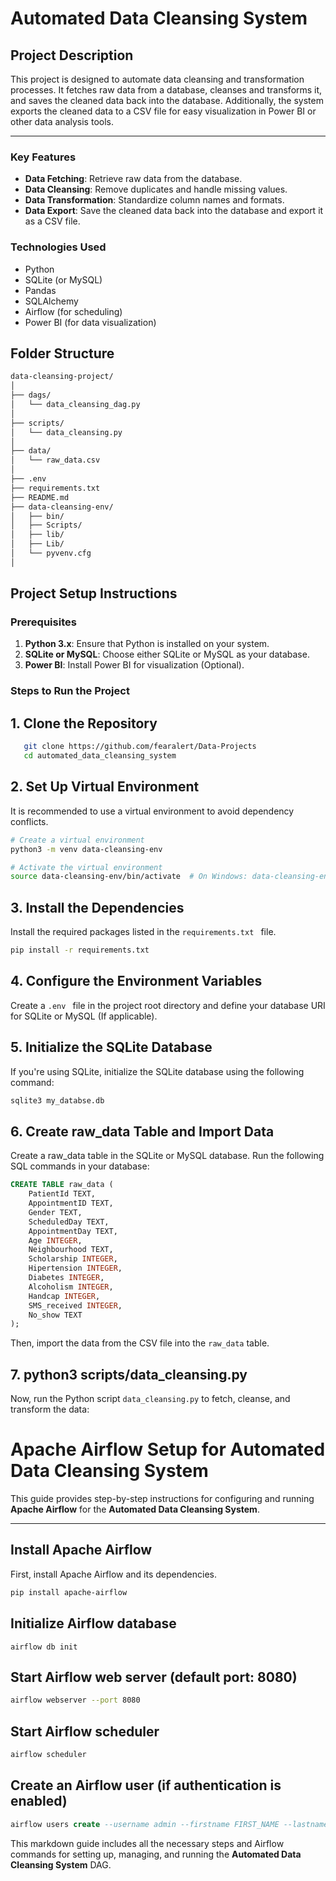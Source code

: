 # Automated Data Cleansing System

## Project Description

This project is designed to automate data cleansing and transformation processes. It fetches raw data from a database, cleanses and transforms it, and saves the cleaned data back into the database. Additionally, the system exports the cleaned data to a CSV file for easy visualization in Power BI or other data analysis tools.

---

### Key Features
- **Data Fetching**: Retrieve raw data from the database.
- **Data Cleansing**: Remove duplicates and handle missing values.
- **Data Transformation**: Standardize column names and formats.
- **Data Export**: Save the cleaned data back into the database and export it as a CSV file.

### Technologies Used
- Python
- SQLite (or MySQL)
- Pandas
- SQLAlchemy
- Airflow (for scheduling)
- Power BI (for data visualization)

## Folder Structure
```sh
data-cleansing-project/
│
├── dags/
│   └── data_cleansing_dag.py    
│
├── scripts/
│   └── data_cleansing.py           
│
├── data/
│   └── raw_data.csv                 
│
├── .env                            
├── requirements.txt                
├── README.md                       
├── data-cleansing-env/             
│   ├── bin/                        
│   ├── Scripts/                    
│   ├── lib/                        
│   ├── Lib/                        
│   └── pyvenv.cfg                 
│
```

## Project Setup Instructions

### Prerequisites
1. **Python 3.x**: Ensure that Python is installed on your system.
2. **SQLite or MySQL**: Choose either SQLite or MySQL as your database.
3. **Power BI**: Install Power BI for visualization (Optional).

### Steps to Run the Project

## 1. **Clone the Repository**
```bash
   git clone https://github.com/fearalert/Data-Projects
   cd automated_data_cleansing_system
```

## 2. Set Up Virtual Environment

It is recommended to use a virtual environment to avoid dependency conflicts.

```bash
# Create a virtual environment
python3 -m venv data-cleansing-env

# Activate the virtual environment
source data-cleansing-env/bin/activate  # On Windows: data-cleansing-env\Scripts\activate
```

## 3. Install the Dependencies
Install the required packages listed in the ```requirements.txt ``` file.

```bash
pip install -r requirements.txt
```
## 4. Configure the Environment Variables
Create a ```.env ``` file in the project root directory and define your database URI for SQLite or MySQL (If applicable).


## 5. Initialize the SQLite Database
If you're using SQLite, initialize the SQLite database using the following command:
```bash
sqlite3 my_databse.db
```

## 6. Create raw_data Table and Import Data
Create a raw_data table in the SQLite or MySQL database. Run the following SQL commands in your database:

```SQL
CREATE TABLE raw_data (
    PatientId TEXT,
    AppointmentID TEXT,
    Gender TEXT,
    ScheduledDay TEXT,
    AppointmentDay TEXT,
    Age INTEGER,
    Neighbourhood TEXT,
    Scholarship INTEGER,
    Hipertension INTEGER,
    Diabetes INTEGER,
    Alcoholism INTEGER,
    Handcap INTEGER,
    SMS_received INTEGER,
    No_show TEXT
);
```
Then, import the data from the CSV file into the ```raw_data``` table.

## 7. python3 scripts/data_cleansing.py
Now, run the Python script ```data_cleansing.py``` to fetch, cleanse, and transform the data:


# Apache Airflow Setup for Automated Data Cleansing System

This guide provides step-by-step instructions for configuring and running **Apache Airflow** for the **Automated Data Cleansing System**.

---

## Install Apache Airflow

First, install Apache Airflow and its dependencies.

```bash
pip install apache-airflow
```

## Initialize Airflow database
```airflow db init```

## Start Airflow web server (default port: 8080)
```sh
airflow webserver --port 8080
```
## Start Airflow scheduler
```sh
airflow scheduler
```
## Create an Airflow user (if authentication is enabled)
```SQL
airflow users create --username admin --firstname FIRST_NAME --lastname LAST_NAME --role Admin --email admin@example.com --password admin_password
```

This markdown guide includes all the necessary steps and Airflow commands for setting up, managing, and running the **Automated Data Cleansing System** DAG.


